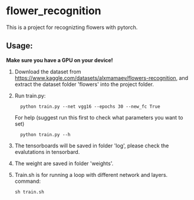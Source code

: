 # flower_recognition

This is a project for recognizting flowers with pytorch.

## Usage: 
__Make sure you have a GPU on your device!__
1.  Download the dataset from https://www.kaggle.com/datasets/alxmamaev/flowers-recognition, and extract the dataset folder 'flowers' into the project folder. 

2.  Run train.py:
    ```
      python train.py --net vgg16 --epochs 30 --new_fc True 
    ```
    For help (suggest run this first to check what parameters you want to set) 
    ```
      python train.py --h 
    ```
3.  The tensorboards will be saved in folder 'log', please check the evalutations in tensorbard.

4.  The weight are saved in folder 'weights'. 

5.  Train.sh is for running a loop with different network and layers. 
    command:  
    ```
    sh train.sh
    ```
